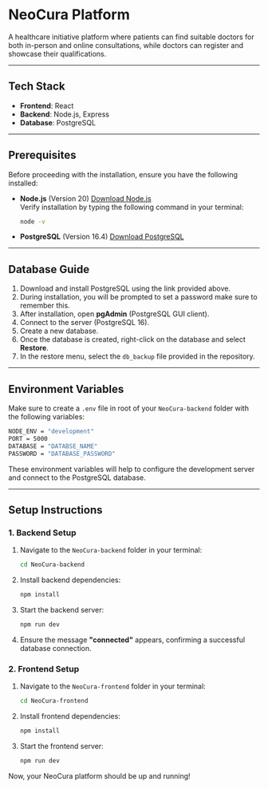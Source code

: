# NeoCura Platform

A healthcare initiative platform where patients can find suitable doctors for both in-person and online consultations, while doctors can register and showcase their qualifications.

---

## Tech Stack

- **Frontend**: React
- **Backend**: Node.js, Express
- **Database**: PostgreSQL

---

## Prerequisites

Before proceeding with the installation, ensure you have the following installed:

- **Node.js** (Version 20)
  <a href="https://nodejs.org/en/download/prebuilt-installer" target="_blank">Download Node.js</a>  
  Verify installation by typing the following command in your terminal:
  ```bash
  node -v
  ```
- **PostgreSQL** (Version 16.4)
  <a href="https://www.enterprisedb.com/downloads/postgres-postgresql-downloads" target="_blank">Download PostgreSQL</a>  

---

## Database Guide

1. Download and install PostgreSQL using the link provided above.
2. During installation, you will be prompted to set a password make sure to remember this.
3. After installation, open **pgAdmin** (PostgreSQL GUI client).
4. Connect to the server (PostgreSQL 16).
5. Create a new database.
6. Once the database is created, right-click on the database and select **Restore**.
7. In the restore menu, select the `db_backup` file provided in the repository.

---

## Environment Variables

Make sure to create a `.env` file in root of your `NeoCura-backend` folder with the following variables:

```bash
NODE_ENV = "development"
PORT = 5000
DATABASE = "DATABSE_NAME"
PASSWORD = "DATABASE_PASSWORD"
```

These environment variables will help to configure the development server and connect to the PostgreSQL database.

---

## Setup Instructions

### 1. Backend Setup

1. Navigate to the `NeoCura-backend` folder in your terminal:
   ```bash
   cd NeoCura-backend
   ```
2. Install backend dependencies:
   ```bash
   npm install
   ```
3. Start the backend server:
   ```bash
   npm run dev
   ```
4. Ensure the message **"connected"** appears, confirming a successful database connection.

### 2. Frontend Setup

1. Navigate to the `NeoCura-frontend` folder in your terminal:
   ```bash
   cd NeoCura-frontend
   ```
2. Install frontend dependencies:
   ```bash
   npm install
   ```
3. Start the frontend server:
   ```bash
   npm run dev
   ```

Now, your NeoCura platform should be up and running!
